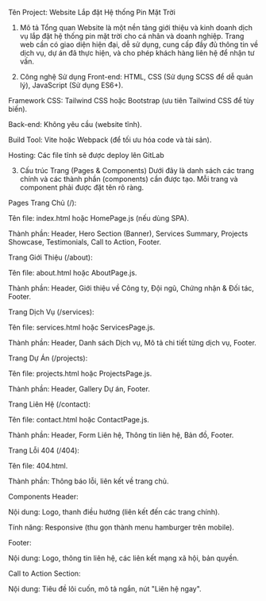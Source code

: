 Tên Project: Website Lắp đặt Hệ thống Pin Mặt Trời
1. Mô tả Tổng quan
Website là một nền tảng giới thiệu và kinh doanh dịch vụ lắp đặt hệ thống pin mặt trời cho cá nhân và doanh nghiệp. Trang web cần có giao diện hiện đại, dễ sử dụng, cung cấp đầy đủ thông tin về dịch vụ, dự án đã thực hiện, và cho phép khách hàng liên hệ để nhận tư vấn.

2. Công nghệ Sử dụng
Front-end: HTML, CSS (Sử dụng SCSS để dễ quản lý), JavaScript (Sử dụng ES6+).

Framework CSS: Tailwind CSS hoặc Bootstrap (ưu tiên Tailwind CSS để tùy biến).

Back-end: Không yêu cầu (website tĩnh).

Build Tool: Vite hoặc Webpack (để tối ưu hóa code và tài sản).

Hosting: Các file tĩnh sẽ được deploy lên GitLab

3. Cấu trúc Trang (Pages & Components)
Dưới đây là danh sách các trang chính và các thành phần (components) cần được tạo. Mỗi trang và component phải được đặt tên rõ ràng.

Pages
Trang Chủ (/):

Tên file: index.html hoặc HomePage.js (nếu dùng SPA).

Thành phần: Header, Hero Section (Banner), Services Summary, Projects Showcase, Testimonials, Call to Action, Footer.

Trang Giới Thiệu (/about):

Tên file: about.html hoặc AboutPage.js.

Thành phần: Header, Giới thiệu về Công ty, Đội ngũ, Chứng nhận & Đối tác, Footer.

Trang Dịch Vụ (/services):

Tên file: services.html hoặc ServicesPage.js.

Thành phần: Header, Danh sách Dịch vụ, Mô tả chi tiết từng dịch vụ, Footer.

Trang Dự Án (/projects):

Tên file: projects.html hoặc ProjectsPage.js.

Thành phần: Header, Gallery Dự án, Footer.

Trang Liên Hệ (/contact):

Tên file: contact.html hoặc ContactPage.js.

Thành phần: Header, Form Liên hệ, Thông tin liên hệ, Bản đồ, Footer.

Trang Lỗi 404 (/404):

Tên file: 404.html.

Thành phần: Thông báo lỗi, liên kết về trang chủ.

Components
Header:

Nội dung: Logo, thanh điều hướng (liên kết đến các trang chính).

Tính năng: Responsive (thu gọn thành menu hamburger trên mobile).

Footer:

Nội dung: Logo, thông tin liên hệ, các liên kết mạng xã hội, bản quyền.

Call to Action Section:

Nội dung: Tiêu đề lôi cuốn, mô tả ngắn, nút "Liên hệ ngay".